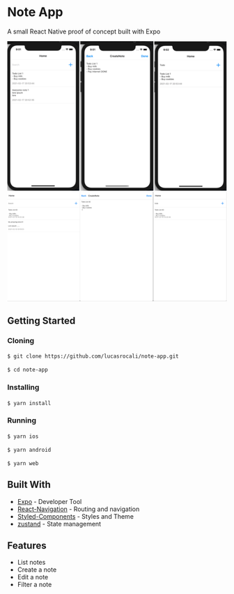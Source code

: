 # Note App

A small React Native proof of concept built with Expo

<img src="docs/ios.png"/>
<img src="docs/web.png"/>

## Getting Started

### Cloning

`$ git clone https://github.com/lucasrocali/note-app.git`

`$ cd note-app`

### Installing

`$ yarn install`

### Running 

`$ yarn ios`

`$ yarn android`

`$ yarn web`

## Built With

- [Expo](https://github.com/expo/expo) - Developer Tool
- [React-Navigation](https://github.com/react-navigation/react-navigation) - Routing and navigation 
- [Styled-Components](https://github.com/styled-components/styled-components) - Styles and Theme
- [zustand](https://github.com/pmndrs/zustand) - State management

## Features

- List notes
- Create a note
- Edit a note
- Filter a note